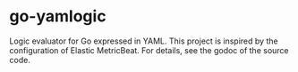 # go-yamlogic

Logic evaluator for Go expressed in YAML.  This project is inspired by the configuration of  Elastic MetricBeat.   For details, see the godoc of the source code.
